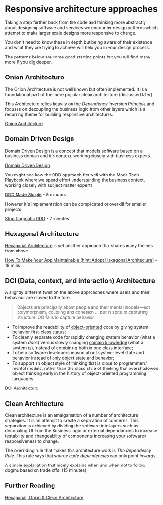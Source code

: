 # Responsive architecture approaches

Taking a step further back from the code and thinking more abstractly about designing software and services we encounter design patterns which attempt to make larger scale designs more responsive to change.

You don't need to know these in depth but being aware of their existence and what they are trying to achieve will help you in your design process.

The patterns below are some good starting points but you will find many more if you dig deeper.

##  Onion Architecture

The Onion Architecture is not well known but often implemented. It is a foundational part of the more popular clean architecture (discussed later).

This Architecture relies heavily on the _Dependency Inversion Principle_ and focuses on decoupling the business logic from other layers which is a recurring theme for building responsive architectures.

[Onion Architecture](https://jeffreypalermo.com/2008/07/the-onion-architecture-part-1/)

## Domain Driven Design

Domain Driven Design is a concept that models software based on a business domain and it's context, working closely with business experts.

[Domain Driven Design](https://en.wikipedia.org/wiki/Domain-driven_design)

You might see how the DDD approach fits well with the Made Tech Playbook where we spend effort understanding the business context, working closely with subject matter experts.

[DDD Made Simple](https://www.youtube.com/watch?v=H5--9pMmuK4) - 8 minutes

However it's implementation can be complicated or overkill for smaller projects.

[Stop Dogmatic DDD](https://www.youtube.com/watch?v=8XmXhXH_q90) - 7 minutes

## Hexagonal Architecture

[Hexagonal Architecture](https://en.wikipedia.org/wiki/Hexagonal_architecture_(software)) is yet another approach that shares many themes from above.

[How To Make Your App Maintainable (hint: Adopt Hexagonal Architecture)](https://www.youtube.com/watch?v=92ZJcxJgmmE) - 18 mins

##  DCI (Data, context, and interaction)  Architecture

A slightly different twist on the above approaches where users and their behaviour are moved to the fore.

> Objects are principally about people and their mental models—not polymorphism, coupling and cohesion
>  ... but in spite of capturing structure, OO fails to capture behavior

-   To improve the readability of  [object-oriented](https://en.wikipedia.org/wiki/Object-oriented_programming "Object-oriented programming")  code by giving system behavior first-class status;
-   To cleanly separate code for rapidly changing system behavior (what a system  _does_) versus slowly changing  [domain knowledge](https://en.wikipedia.org/wiki/Domain_knowledge "Domain knowledge")  (what a system  _is_), instead of combining both in one class interface;
-   To help software developers reason about system-level state and behavior instead of only object state and behavior;
-   To support an object style of thinking that is close to programmers' mental models, rather than the class style of thinking that overshadowed object thinking early in the history of object-oriented programming languages.

[DCI Architecture](https://www.artima.com/articles/the-dci-architecture-a-new-vision-of-object-oriented-programming)

## Clean Architecture

Clean architecture is an amalgamation of a number of architecture strategies. It is an attempt to create a separation of concerns. This separation is achieved by dividing the software into layers such as decoupling UI from the Business logic or external dependancies to increase testability and changeability of components increasing your softwares responsiveness to change.
  
The overriding rule that makes this architecture work is _The Dependency Rule_. This rule says that _source code dependencies_ can only point _inwards_.

A simple [explanation](https://www.youtube.com/watch?v=Ys_W6MyWOCw) that nicely explains when and when not to follow dogma based on trade offs. (15 minutes)

## Further Reading

[Hexagonal, Onion & Clean Architecture](https://www.youtube.com/watch?v=JubdZIdLQ4M)

